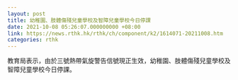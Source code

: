 ```yaml
---
layout: post
title: 幼稚園、肢體傷殘兒童學校及智障兒童學校今日停課
date: 2021-10-08 05:26:07.000000000 +08:00
link: https://news.rthk.hk/rthk/ch/component/k2/1614071-20211008.htm
categories: rthk
---
```


教育局表示，由於三號熱帶氣旋警告信號現正生效，幼稚園、肢體傷殘兒童學校及智障兒童學校今日停課。
